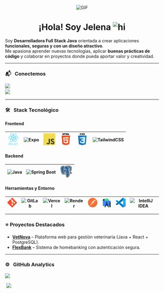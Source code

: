 <p align="center">
<img alt="GIF" src="https://github.com/arsentieva/arsentieva/blob/main/code.gif?raw=true" height="280" />
<p/>
<h1 align="center"> ¡Hola! Soy Jelena <img src="https://user-images.githubusercontent.com/1303154/88677602-1635ba80-d120-11ea-84d8-d263ba5fc3c0.gif" width="28px" alt="hi"></h1>

Soy **Desarrolladora Full Stack Java** orientada a crear aplicaciones **funcionales, seguras y con un diseño atractivo**.  
Me apasiona aprender nuevas tecnologías, aplicar **buenas prácticas de código** y colaborar en proyectos donde pueda aportar valor y creatividad.

---

### 📬 &nbsp; Conectemos
[<img src="https://img.shields.io/badge/linkedin-%230077B5.svg?&style=for-the-badge&logo=linkedin&logoColor=white" />](https://www.linkedin.com/in/jelena-palavecino-450817317/)  
[<img src="https://img.shields.io/badge/email-%23EA4335.svg?&style=for-the-badge&logo=gmail&logoColor=white" />](mailto:jelenajppalavecino@gmail.com)

<hr>

### 🛠 &nbsp; Stack Tecnológico

#### **Frontend**
|<img src="https://raw.githubusercontent.com/devicons/devicon/master/icons/react/react-original-wordmark.svg" width=40 title="React / React Native">|<img src="https://seeklogo.com/images/E/expo-logo-01BB2BCFC3-seeklogo.com.png" width=40 title="Expo">|<img src="https://raw.githubusercontent.com/devicons/devicon/master/icons/javascript/javascript-original.svg" width="40" title="JavaScript">|<img src="https://raw.githubusercontent.com/devicons/devicon/master/icons/html5/html5-original-wordmark.svg" width="40" title="HTML5">|<img src="https://raw.githubusercontent.com/devicons/devicon/master/icons/css3/css3-original-wordmark.svg" width="40" title="CSS3">|<img src="https://www.vectorlogo.zone/logos/tailwindcss/tailwindcss-icon.svg" width="40" title="TailwindCSS">|
|:-:|:-:|:-:|:-:|:-:|:-:|

#### **Backend**
|<img src="https://www.vectorlogo.zone/logos/java/java-vertical.svg" width="40" title="Java">|<img src="https://www.vectorlogo.zone/logos/springio/springio-icon.svg" width="40" title="Spring Boot">|<img src="https://raw.githubusercontent.com/devicons/devicon/master/icons/postgresql/postgresql-original.svg" width="40" title="PostgreSQL">|
|:-:|:-:|:-:|

#### **Herramientas y Entorno**
|<img src="https://raw.githubusercontent.com/devicons/devicon/master/icons/git/git-original.svg" width="40" title="Git">|<img src="https://about.gitlab.com/images/press/logo/png/gitlab-icon-rgb.png" width="40" title="GitLab">|<img src="https://cdn.worldvectorlogo.com/logos/vercel.svg" width="40" title="Vercel">|<img src="https://cdn.jsdelivr.net/gh/devicons/devicon/icons/render/render-original.svg" width="40" title="Render">|<img src="https://raw.githubusercontent.com/devicons/devicon/master/icons/postman/postman-original.svg" width="40" title="Postman">|<img src="https://raw.githubusercontent.com/devicons/devicon/master/icons/androidstudio/androidstudio-original.svg" width="40" title="Android Studio">|<img src="https://raw.githubusercontent.com/devicons/devicon/master/icons/vscode/vscode-original.svg" width="40" title="Visual Studio Code">|<img src="https://resources.jetbrains.com/storage/products/company/brand/logos/IntelliJ_IDEA_icon.png" width="40" title="IntelliJ IDEA">|
|:-:|:-:|:-:|:-:|:-:|:-:|:-:|:-:|

---

### ⭐ Proyectos Destacados
- [**VetNova**](https://vetnova.onrender.com/) – Plataforma web para gestión veterinaria (Java + React + PostgreSQL).  
- [**FlexBank**](https://homebanking-front-ttiy.onrender.com/) – Sistema de homebanking con autenticación segura.  

<hr>

### ⚙️ &nbsp; GitHub Analytics
 
<p><img align="center" src="https://github-readme-stats.vercel.app/api?username=Jelejp&theme=radical&show_icons=true" /></p>
<p>&nbsp;<img align="center" src="https://github-readme-stats.vercel.app/api/top-langs/?username=Jelejp&theme=radical&layout=compact" width="410" /></p>
